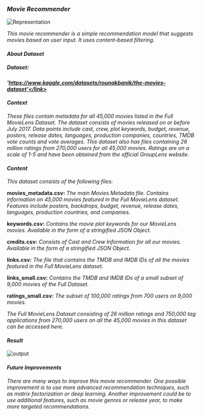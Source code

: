 ### ***Movie Recommender***

![Representation](https://github.com/jeyasri-senthil/Movie-Recommender/assets/108861190/21a15dde-c00c-484f-af64-2aa2d58a1846)

*This movie recommender is a simple recommendation model that suggests movies based on user input. It uses content-based filtering.*

#### ***About Dataset***

##### ***Dataset:***
#### *<link>'https://www.kaggle.com/datasets/rounakbanik/the-movies-dataset'</link>*
#### ***Context***
*These files contain metadata for all 45,000 movies listed in the Full MovieLens Dataset. The dataset consists of movies released on or before July 2017. Data points include cast, crew, plot keywords, budget, revenue, posters, release dates, languages, production companies, countries, TMDB vote counts and vote averages.
This dataset also has files containing 26 million ratings from 270,000 users for all 45,000 movies. Ratings are on a scale of 1-5 and have been obtained from the official GroupLens website.*

#### ***Content***

*This dataset consists of the following files:*

**movies_metadata.csv:** *The main Movies Metadata file. Contains information on 45,000 movies featured in the Full MovieLens dataset. Features include posters, backdrops, budget, revenue, release dates, languages, production countries, and companies.*

**keywords.csv:** *Contains the movie plot keywords for our MovieLens movies. Available in the form of a stringified JSON Object.*

**credits.csv:** *Consists of Cast and Crew Information for all our movies. Available in the form of a stringified JSON Object.*

**links.csv:** *The file that contains the TMDB and IMDB IDs of all the movies featured in the Full MovieLens dataset.*

**links_small.csv:** *Contains the TMDB and IMDB IDs of a small subset of 9,000 movies of the Full Dataset.*

**ratings_small.csv:** *The subset of 100,000 ratings from 700 users on 9,000 movies.*

*The Full MovieLens Dataset consisting of 26 million ratings and 750,000 tag applications from 270,000 users on all the 45,000 movies in this dataset can be accessed here.*

#### ***Result***

![output](https://github.com/jeyasri-senthil/Movie-Recommender/assets/108861190/1c123bcb-ea96-47c4-b7aa-3bbbef5f557b)


#### ***Future Improvements***

*There are many ways to improve this movie recommender. One possible improvement is to use more advanced recommendation techniques, such as matrix factorization or deep learning. Another improvement could be to use additional features, such as movie genres or release year, to make more targeted recommendations.*
